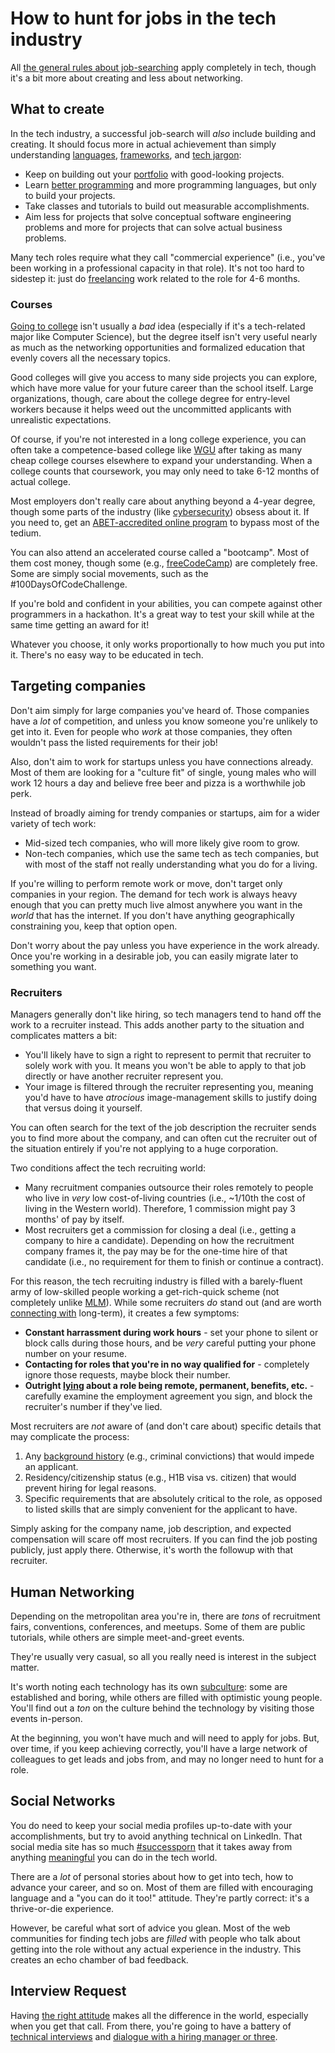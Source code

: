 
# How to hunt for jobs in the tech industry

All [the general rules about job-searching](jobs-4_hunt.md) apply completely in tech, though it's a bit more about creating and less about networking.

## What to create

In the tech industry, a successful job-search will *also* include building and creating. It should focus more in actual achievement than simply understanding [languages](computers-languages.md), [frameworks](programming-basics.md), and [tech jargon](glossary-computers.md):

- Keep on building out your [portfolio](jobs-3_image-cs.md) with good-looking projects.
- Learn [better programming](programming-habits.md) and more programming languages, but only to build your projects.
- Take classes and tutorials to build out measurable accomplishments.
- Aim less for projects that solve conceptual software engineering problems and more for projects that can solve actual business problems.

Many tech roles require what they call "commercial experience" (i.e., you've been working in a professional capacity in that role). It's not too hard to sidestep it: just do [freelancing](entrepreneur-4_freelancing-cs.md) work related to the role for 4-6 months.

### Courses

[Going to college](jobs-college.md) isn't usually a *bad* idea (especially if it's a tech-related major like Computer Science), but the degree itself isn't very useful nearly as much as the networking opportunities and formalized education that evenly covers all the necessary topics.

Good colleges will give you access to many side projects you can explore, which have more value for your future career than the school itself. Large organizations, though, care about the college degree for entry-level workers because it helps weed out the uncommitted applicants with unrealistic expectations.

Of course, if you're not interested in a long college experience, you can often take a competence-based college like [WGU](https://www.wgu.edu/) after taking as many cheap college courses elsewhere to expand your understanding. When a college counts that coursework, you may only need to take 6-12 months of actual college.

Most employers don't really care about anything beyond a 4-year degree, though some parts of the industry (like [cybersecurity](computers-cysec.md)) obsess about it. If you need to, get an [ABET-accredited online program](https://www.abet.org/accreditation/find-programs/) to bypass most of the tedium.

You can also attend an accelerated course called a "bootcamp". Most of them cost money, though some (e.g., [freeCodeCamp](https://www.freecodecamp.org/)) are completely free. Some are simply social movements, such as the #100DaysOfCodeChallenge.

If you're bold and confident in your abilities, you can compete against other programmers in a hackathon. It's a great way to test your skill while at the same time getting an award for it!

Whatever you choose, it only works proportionally to how much you put into it. There's no easy way to be educated in tech.

## Targeting companies

Don't aim simply for large companies you've heard of. Those companies have a *lot* of competition, and unless you know someone you're unlikely to get into it. Even for people who *work* at those companies, they often wouldn't pass the listed requirements for their job!

Also, don't aim to work for startups unless you have connections already. Most of them are looking for a "culture fit" of single, young males who will work 12 hours a day and believe free beer and pizza is a worthwhile job perk.

Instead of broadly aiming for trendy companies or startups, aim for a wider variety of tech work:

- Mid-sized tech companies, who will more likely give room to grow.
- Non-tech companies, which use the same tech as tech companies, but with most of the staff not really understanding what you do for a living.

If you're willing to perform remote work or move, don't target only companies in your region. The demand for tech work is always heavy enough that you can pretty much live almost anywhere you want in the *world* that has the internet. If you don't have anything geographically constraining you, keep that option open.

Don't worry about the pay unless you have experience in the work already. Once you're working in a desirable job, you can easily migrate later to something you want.

### Recruiters

Managers generally don't like hiring, so tech managers tend to hand off the work to a recruiter instead. This adds another party to the situation and complicates matters a bit:

- You'll likely have to sign a right to represent to permit that recruiter to solely work with you. It means you won't be able to apply to that job directly or have another recruiter represent you.
- Your image is filtered through the recruiter representing you, meaning you'd have to have *atrocious* image-management skills to justify doing that versus doing it yourself.

You can often search for the text of the job description the recruiter sends you to find more about the company, and can often cut the recruiter out of the situation entirely if you're not applying to a huge corporation.

Two conditions affect the tech recruiting world:

- Many recruitment companies outsource their roles remotely to people who live in *very* low cost-of-living countries (i.e., ~1/10th the cost of living in the Western world). Therefore, 1 commission might pay 3 months' of pay by itself.
- Most recruiters get a commission for closing a deal (i.e., getting a company to hire a candidate). Depending on how the recruitment company frames it, the pay may be for the one-time hire of that candidate (i.e., no requirement for them to finish or continue a contract).

For this reason, the tech recruiting industry is filled with a barely-fluent army of low-skilled people working a get-rich-quick scheme (not completely unlike [MLM](marketing-mlm.md)). While some recruiters *do* stand out (and are worth [connecting with](jobs-5_interview-cs.md) long-term), it creates a few symptoms:

- **Constant harrassment during work hours** - set your phone to silent or block calls during those hours, and be *very* careful putting your phone number on your resume.
- **Contacting for roles that you're in no way qualified for** - completely ignore those requests, maybe block their number.
- **Outright [lying](people-lying.md) about a role being remote, permanent, benefits, etc.** - carefully examine the employment agreement you sign, and block the recruiter's number if they've lied.

Most recruiters are *not* aware of (and don't care about) specific details that may complicate the process:

1. Any [background history](image-modern.md) (e.g., criminal convictions) that would impede an applicant.
2. Residency/citizenship status (e.g., H1B visa vs. citizen) that would prevent hiring for legal reasons.
3. Specific requirements that are absolutely critical to the role, as opposed to listed skills that are simply convenient for the applicant to have.

Simply asking for the company name, job description, and expected compensation will scare off most recruiters. If you can find the job posting publicly, just apply there. Otherwise, it's worth the followup with that recruiter.

## Human Networking

Depending on the metropolitan area you're in, there are *tons* of recruitment fairs, conventions, conferences, and meetups. Some of them are public tutorials, while others are simple meet-and-greet events.

They're usually very casual, so all you really need is interest in the subject matter.

It's worth noting each technology has its own [subculture](culture.md): some are established and boring, while others are filled with optimistic young people. You'll find out a *ton* on the culture behind the technology by visiting those events in-person.

At the beginning, you won't have much and will need to apply for jobs. But, over time, if you keep achieving correctly, you'll have a large network of colleagues to get leads and jobs from, and may no longer need to hunt for a role.

## Social Networks

You do need to keep your social media profiles up-to-date with your accomplishments, but try to avoid anything technical on LinkedIn. That social media site has so much [#successporn](success-1_why.md) that it takes away from anything [meaningful](meaning.md) you can do in the tech world.

There are a *lot* of personal stories about how to get into tech, how to advance your career, and so on. Most of them are filled with encouraging language and a "you can do it too!" attitude. They're partly correct: it's a thrive-or-die experience.

However, be careful what sort of advice you glean. Most of the web communities for finding tech jobs are *filled* with people who talk about getting into the role without any actual experience in the industry. This creates an echo chamber of bad feedback.

## Interview Request

Having [the right attitude](success-2_attitude.md) makes all the difference in the world, especially when you get that call. From there, you're going to have a battery of [technical interviews](jobs-5_interview-technical.md) and [dialogue with a hiring manager or three](jobs-5_interview-cs.md).
